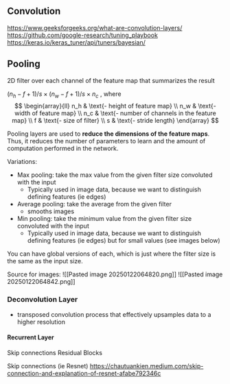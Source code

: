 ## Convolution

https://www.geeksforgeeks.org/what-are-convolution-layers/
https://github.com/google-research/tuning_playbook
https://keras.io/keras_tuner/api/tuners/bayesian/
## Pooling
2D filter over each channel of the feature map that summarizes the result

$(n_h - f + 1) / s \times (n_w - f + 1)/s \times n_c$  , where
$$
\begin{array}{ll}
n_h & \text{- height of feature map} \\
n_w & \text{- width of feature map} \\
n_c & \text{- number of channels in the feature map} \\
f & \text{- size of filter} \\
s & \text{- stride length}
\end{array}
$$

Pooling layers are used to **reduce the dimensions of the feature maps**. Thus, it reduces the number of parameters to learn and the amount of computation performed in the network.

Variations:
* Max pooling: take the max value from the given filter size convoluted with the input
	* Typically used in image data, because we want to distinguish defining features (ie edges)
* Average pooling: take the average from the given filter
	* smooths images
* Min pooling: take the minimum value from the given filter size convoluted with the input
	* Typically used in image data, because we want to distinguish defining features (ie edges) but for small values (see images below)

You can have global versions of each, which is just where the filter size is the same as the input size.

Source for images:
![[Pasted image 20250122064820.png]]
![[Pasted image 20250122064842.png]]


### Deconvolution Layer
* transposed convolution process that effectively upsamples data to a higher resolution

#### Recurrent Layer




Skip connections
Residual Blocks

Skip connections  (ie Resnet) https://chautuankien.medium.com/skip-connection-and-explanation-of-resnet-afabe792346c

